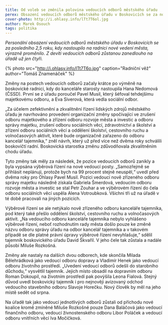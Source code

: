 ```yaml
---
title: Od voleb se změnila polovina vedoucích odborů městského úřadu
perex: Obsazení vedoucích odborů městského úřadu v Boskovicích se za nového vedení města výrazně proměnilo. Z devíti vedoucích zůstanou zanedlouho na úřadě už jen čtyři.
cover-photo: http://i.ohlasy.info/lTt7T6ol.jpg
author: Marek Osouch
tags: politika
---
```


*Personální obsazení vedoucích odborů městského úřadu v Boskovicích se za posledního 2,5 roku, kdy nastoupilo na radnici nové vedení města, výrazně proměnilo. Z devíti vedoucích odborů zůstanou zanedlouho na úřadě už jen čtyři.*

{% photo src="http://i.ohlasy.info/lTt7T6o.jpg" caption="Radniční věž" author="Tomáš Znamenáček" %}

Změny na postech vedoucích odborů začaly krátce po výměně na boskovické radnici, kdy do kanceláře starosty nastoupila Hana Nedomová (ČSSD). První se z úřadu poroučel Pavel Musil, který šéfoval tehdejšímu majetkovému odboru, a Eva Siverová, která vedla sociální odbor.

„Za účelem zefektivnění a zkvalitnění řízení lidských zdrojů městského úřadu je navrhováno provedení organizační změny spočívající ve zrušení odboru majetkového a zřízení odboru rozvoje města a investic a odboru správy majetku, zrušení odboru sociálních věcí, zdravotnictví a školství a zřízení odboru sociálních věcí a oddělení školství, cestovního ruchu a volnočasových aktivit, které bude organizačně zařazeno do odboru kancelář tajemníka,“ zněl návrh, který už před více než dvěma roky schválili boskovičtí radní. Boskovická starostka změnu zdůvodňovala zkvalitněním chodu úřadu.

Tyto změny tak měly za následek, že pozice vedoucích odborů zanikly a byla vypsána výběrová řízení na nové vedoucí posty. „Samozřejmě se přihlásit neplánuji, protože bych na 99 procent stejně neuspěl,“ uvedl před dvěma roky pro Ohlasy Pavel Musil. Pozici vedoucí nově zřízeného odboru správy majetku následně získala Gabriela Šmerdová, vedoucím odboru rozvoje města a investic se stal Petr Zouhar a ve výběrovém řízení do čela odboru sociálních věcí uspěla Alena Votroubková. Všichni tři už na úřadě v té době pracovali na jiných pozicích.

Výběrové řízení se ale netýkalo nově zřízeného odboru kanceláře tajemníka, pod který také přešlo oddělení školství, cestovního ruchu a volnočasových aktivit. „Na vedoucího odboru kanceláře tajemníka nebylo vyhlášeno výběrové řízení, neboť rozhodnutím rady města došlo pouze ke změně názvu odboru správy úřadu na odbor kancelář tajemníka a v takovém případě se dle platné právní úpravy výběrové řízení nevyhlašuje,“ sdělil tajemník boskovického úřadu David Škvařil. V jeho čele tak zůstala a nadále působí Miluše Rozkošná.

Změny ale nastaly na dalších dvou odborech, kde skončila Milada Bělehrádková jako vedoucí odboru dopravy a Vladimír Henek jako vedoucí odboru životního prostředí. „Uvedení vedoucí odborů odešli do starobního důchodu,“ vysvětlil tajemník. Jejich místo obsadil na dopravním odboru Roman Dokoupil, na životním prostředí pak povýšila Leona Fialová. Stejný důvod uvedl boskovický tajemník i pro nejnověji avizovaný odchod vedoucího stavebního odboru Slavoje Horečku. Nový člověk by měl na jeho místě sedět od srpna.

Na úřadě tak jako vedoucí jednotlivých odborů zůstali od příchodu nové koalice kromě zmíněné Miluše Rozkošné pouze Dana Baláčová jako vedoucí finančního odboru, vedoucí živnostenského odboru Libor Poláček a vedoucí odboru vnitřních věcí Iva Močičková. 
